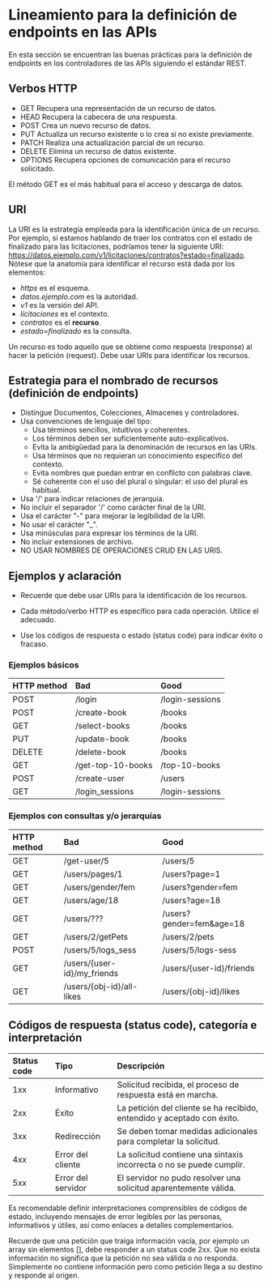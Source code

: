 # Lineamiento para la definición de endpoints en las APIs

En esta sección se encuentran las buenas prácticas para la definición de endpoints en los controladores de las APIs siguiendo el estándar REST.

## Verbos HTTP

- GET Recupera una representación de un recurso de datos.​
- HEAD Recupera la cabecera de una respuesta.​
- POST Crea un nuevo recurso de datos.​
- PUT Actualiza un recurso existente o lo crea si no existe previamente.​
- PATCH Realiza una actualización parcial de un recurso.​
- DELETE Elimina un recurso de datos existente.​
- OPTIONS Recupera opciones de comunicación para el recurso solicitado.​

El método GET es el más habitual para el acceso y descarga de datos.​

## URI

La URI es la estrategia empleada para la identificación única de un recurso. Por ejemplo, si estamos hablando de traer los contratos con el estado de finalizado para las licitaciones, podríamos tener la siguiente URI: https://datos.ejemplo.com/v1/licitaciones/contratos?estado=finalizado. Nótese que la anatomía para identificar el recurso está dada por los elementos:

- _https_ es el esquema.
- _datos.ejemplo.com_ es la autoridad.
- _v1_ es la versión del API.
- _licitaciones_ es el contexto.
- _contratos_ es el **recurso**.
- _estado=finalizado_ es la consulta.

Un recurso es todo aquello que se obtiene como respuesta (response) al hacer la petición (request). Debe usar URIs para identificar los recursos.

## Estrategia para el nombrado de recursos (definición de endpoints)

- Distingue Documentos, Colecciones, Almacenes y controladores.​
- Usa convenciones de lenguaje del tipo:​
  - Usa términos sencillos, intuitivos y coherentes.​
  - Los términos deben ser suficientemente auto-explicativos. ​
  - Evita la ambigüedad para la denominación de recursos en las URIs.​
  - Usa términos que no requieran un conocimiento especifico del contexto​.
  - Evita nombres que puedan entrar en conflicto con palabras clave.​
  - Sé coherente con el uso del plural o singular: el uso del plural es habitual​.
- Usa '/' para indicar relaciones de jerarquía​.
- No incluir el separador '/' como carácter final de la URI​.
- Usa el carácter "-" para mejorar la legibilidad de la URI​.
- No usar el carácter "_".​
- Usa minúsculas para expresar los términos de la URI​.
- No incluir extensiones de archivo​.
- NO USAR NOMBRES DE OPERACIONES CRUD EN LAS URIS.

## Ejemplos y aclaración

- Recuerde que debe usar URIs para la identificación de los recursos.

- Cada método/verbo HTTP es específico para cada operación. Utilice el adecuado.

- Use los códigos de respuesta o estado (status code) para indicar éxito o fracaso.

### Ejemplos básicos

| HTTP method  | Bad               | Good              |
|:-------------|:------------------|:------------------|
| POST         | /login            | /login-sessions   |
| POST         | /create-book      | /books            |
| GET          | /select-books     | /books            |
| PUT          | /update-book      | /books            |
| DELETE       | /delete-book      | /books            |
| GET          | /get-top-10-books | /top-10-books     |
| POST         | /create-user      | /users            |
| GET          | /login_sessions   | /login-sessions   |

### Ejemplos con consultas y/o jerarquías

| HTTP method  | Bad                        | Good                     |
|:-------------|:---------------------------|:-------------------------|
| GET          | /get-user/5                | /users/5                 |
| GET          | /users/pages/1             | /users?page=1            |
| GET          | /users/gender/fem          | /users?gender=fem        |
| GET          | /users/age/18              | /users?age=18            |
| GET          | /users/???                 | /users?gender=fem&age=18 |
| GET          | /users/2/getPets           | /users/2/pets            |
| POST         | /users/5/logs_sess         | /users/5/logs-sess       |
| GET          | /users/{user-id}/my_friends| /users/{user-id}/friends |
| GET          | /users/{obj-id}/all-likes  | /users/{obj-id}/likes    |

## Códigos de respuesta (status code), categoría e interpretación

| Status code  | Tipo                       | Descripción                                                            |
|:-------------|:---------------------------|:-----------------------------------------------------------------------|
| 1xx          | Informativo                | Solicitud recibida, el proceso de respuesta está en marcha.​            |
| 2xx          | Éxito                      | La petición del cliente se ha recibido, entendido y aceptado con éxito.​|
| 3xx          | Redirección                | Se deben tomar medidas adicionales para completar la solicitud.​        |
| 4xx          | Error del cliente          | La solicitud contiene una sintaxis incorrecta o no se puede cumplir.​   |
| 5xx          | Error del servidor         | El servidor no pudo resolver una solicitud aparentemente válida.​       |

​Es recomendable definir interpretaciones comprensibles de códigos de estado, incluyendo mensajes de error legibles por las personas, informativos y útiles, así como enlaces a detalles complementarios.

Recuerde que una petición que traiga información vacía, por ejemplo un array sin elementos [], debe responder a un status code 2xx. Que no exista información no significa que la petición no sea válida o no responda. Simplemente no contiene información pero como petición llega a su destino y responde al origen.
